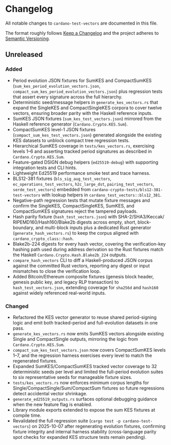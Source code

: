 # Changelog

All notable changes to `cardano-test-vectors` are documented in this file.

The format roughly follows [Keep a Changelog](https://keepachangelog.com/en/1.0.0/)
and the project adheres to [Semantic Versioning](https://semver.org/spec/v2.0.0.html).

## Unreleased

### Added
- Period evolution JSON fixtures for SumKES and CompactSumKES
  (`sum_kes_period_evolution_vectors.json`,
  `compact_sum_kes_period_evolution_vectors.json`) plus regression tests that
  assert every signature across the full hierarchy.
- Deterministic seed/message helpers in `generate_kes_vectors.rs` that expand
  the SingleKES and CompactSingleKES corpora to cover twelve vectors, ensuring
  broader parity with the Haskell reference inputs.
- SumKES JSON fixtures (`sum_kes_test_vectors.json`) mirrored from the Haskell
  reference generator (`Cardano.Crypto.KES.Sum`).
- CompactSumKES level-1 JSON fixtures (`compact_sum_kes_test_vectors.json`)
  generated alongside the existing KES datasets to unblock compact tree
  regression tests.
- Hierarchical SumKES coverage in `tests/kes_vectors.rs`, exercising levels 1–6
  and asserting tracked period signatures as described in
  `Cardano.Crypto.KES.Sum`.
- Feature-gated DSIGN debug helpers (`ed25519-debug`) with supporting
  integration tests and CLI hints.
- Lightweight Ed25519 performance smoke test and trace harness.
- BLS12-381 fixtures (`bls_sig_aug_test_vectors`, `ec_operations_test_vectors`,
  `h2c_large_dst`, `pairing_test_vectors`, `serde_test_vectors`) embedded from
  `cardano-crypto-tests/bls12-381-test-vectors` with lookup helpers in
  `cardano_test_vectors::bls12_381`.
- Negative-path regression tests that mutate fixture messages and confirm the
  SingleKES, CompactSingleKES, SumKES, and CompactSumKES signatures reject the
  tampered payloads.
- Hash parity fixture (`hash_test_vectors.json`) with SHA-2/SHA3/Keccak/
  RIPEMD160/Hash160/Blake2b digests across empty, short, block-boundary, and
  multi-block inputs plus a dedicated Rust generator
  (`generate_hash_vectors.rs`) to keep the corpus aligned with
  `cardano_crypto_class::hash`.
- Blake2b-224 digests for every hash vector, covering the verification-key
  hashing path used during address derivation so the Rust fixtures match the
  Haskell `Cardano.Crypto.Hash.Blake2b_224` outputs.
- `compare_hash_vectors` CLI to diff a Haskell-produced JSON corpus against the
  committed Rust vectors, reporting any digest or input mismatches to close the
  verification loop.
- Added Bitcoin/Ethereum composite fixtures (genesis block header, genesis
  public key, and legacy RLP transaction) to `hash_test_vectors.json`,
  extending coverage for `sha256d` and `hash160` against widely referenced
  real-world inputs.

### Changed
- Refactored the KES vector generator to reuse shared period-signing logic and
  emit both tracked-period and full-evolution datasets in one pass.
- `generate_kes_vectors.rs` now emits SumKES vectors alongside existing Single
  and CompactSingle outputs, mirroring the logic from
  `Cardano.Crypto.KES.Sum`.
- `compact_sum_kes_test_vectors.json` now covers CompactSumKES levels 1–7, and
  the regression harness exercises every level to match the regenerated
  fixtures.
- Expanded SumKES/CompactSumKES tracked vector coverage to 32 deterministic
  seeds per level and limited the full-period evolution suites to six
  representative seeds for manageable fixture sizes.
- `tests/kes_vectors.rs` now enforces minimum corpus lengths for
  Single/CompactSingle/Sum/CompactSum fixtures so future regressions detect
  accidental vector shrinkage.
- `generate_ed25519_outputs.rs` surfaces optional debugging guidance when the
  new feature flag is enabled.
- Library module exports extended to expose the sum KES fixtures at compile
  time.
- Revalidated the full regression suite (`cargo test -p cardano-test-vectors`)
  on 2025-10-07 after regenerating evolution fixtures, confirming fixture
  integrity and internal harness stability (cross-language parity spot checks
  for expanded KES structure tests remain pending).
